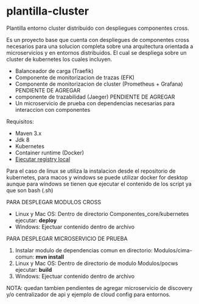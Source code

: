 # plantilla-cluster
Plantilla entorno cluster distribuido con despliegues componentes cross.


Es un proyecto base que cuenta con despliegues de componentes cross necesarios para una solucion completa sobre una arquitectura orientada a microservicios y en entornos distribuidos. El cual se despliega sobre un cluster de kubernetes los cuales incluyen.

* Balanceador de carga (Traefik)
* Componente de monitorizacion de trazas (EFK)
* Componente de monitorizacion de cluster (Prometheus + Grafana) PENDIENTE DE AGREGAR
* componente de trazabilidad (Jaeger) PENDIENTE DE AGREGAR
* Un microservicio de prueba con dependencias necesarias para interaccion con componentes

Requisitos:
* Maven 3.x
* Jdk 8
* Kubernetes
* Container runtime (Docker)
* [Ejecutar registry local](https://docs.docker.com/registry/deploying/)

Para el caso de linux se utiliza la instalacion desde el repositorio de kubernetes, para macos y windows se puede utilizar docker for desktop aunque para windows se tienen que ejecutar el contenido de los script ya que son bash (.sh)



PARA DESPLEGAR MODULOS CROSS
* Linux y Mac OS: Dentro de directorio Componentes_core/kubernetes ejecutar: **deploy**
* Windows: Ejectuar contenido dentro de archivo

PARA DESPLEGAR MICROSERVICIO DE PRUEBA
1. Instalar modulo de dependencias comun en directorio: Modulos/cima-comun: **mvn install**
2. Linux y Mac OS: Dentro de directorio de modulo Modulos/pocws ejecutar: **build**
3. Windows: Ejectuar contenido dentro de archivo

NOTA: quedan tambien pendientes de agregar microservicio de discovery y/o centralizador de api y ejemplo de cloud config para entornos.

